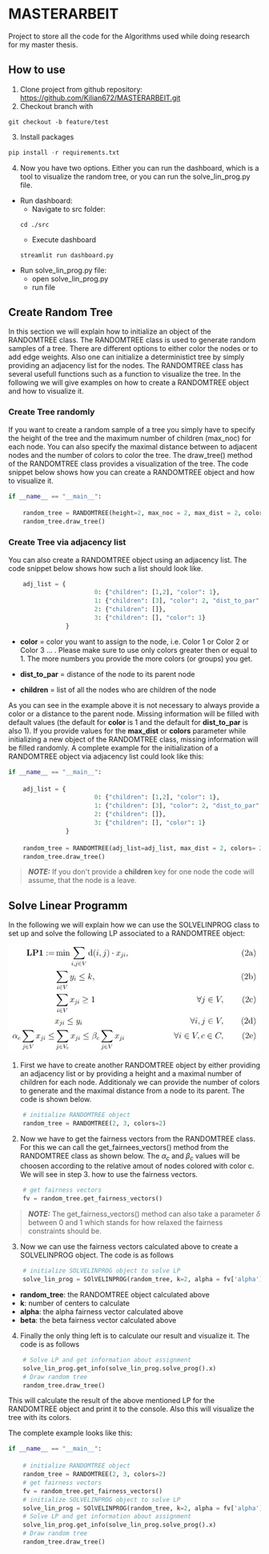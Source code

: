 # MASTERARBEIT
Project to store all the code for the Algorithms used while doing research for my master thesis. 

## How to use
1. Clone project from github repository: https://github.com/Kilian672/MASTERARBEIT.git
2. Checkout branch with 
```
git checkout -b feature/test 
```
3. Install packages 
```python
pip install -r requirements.txt
```
4. Now you have two options. Either you can run the dashboard, which is a tool to visualize the random tree, or you can run the solve_lin_prog.py file. 
* Run dashboard: 
    * Navigate to src folder: 
    ```
    cd ./src
    ```
    * Execute dashboard
    ```
    streamlit run dashboard.py
    ```
* Run solve_lin_prog.py file: 
    * open solve_lin_prog.py
    * run file
## Create Random Tree
In this section we will explain how to initialize an object of  the RANDOMTREE class. The RANDOMTREE class is used to generate random samples of a tree. There are different options to either color the nodes or to add edge weights. Also one can initialize a deterministict tree by simply providing an adjacency list for the nodes. The RANDOMTREE class has several usefull functions such as a function to visualize the tree. In the following we will give examples on how to create a RANDOMTREE object and how to visualize it. 

### Create Tree randomly
If you want to create a random sample of a tree you simply have to specify the height of the tree and the maximum number of children (max_noc) for each node. You can also specify the maximal distance between to adjacent nodes and the number of colors to color the tree. The draw_tree() method of the RANDOMTREE class provides a visualization of the tree. The code snippet below shows how you can create a RANDOMTREE object and how to visualize it. 

```python
if __name__ == "__main__": 

    random_tree = RANDOMTREE(height=2, max_noc = 2, max_dist = 2, colors= 2)
    random_tree.draw_tree()

```

### Create Tree via adjacency list
You can also create a RANDOMTREE object using an adjacency list. The code snippet below shows how such a list should look like. 

```python
    adj_list = { 
                        0: {"children": [1,2], "color": 1}, 
                        1: {"children": [3], "color": 2, "dist_to_par": 2}, 
                        2: {"children": []}, 
                        3: {"children": [], "color": 1}
                }
```
* **color** = color you want to assign to the node, i.e. Color 1 or Color 2 or Color 3 ... . Please make sure to use only colors greater then or equal to 1. The more numbers you provide the more colors (or groups) you get.
* **dist_to_par** = distance of the node to its parent node

* **children** = list of all the nodes who are children of the node
 
As you can see in the example above it is not necessary to always provide a color or a distance to the parent node. Missing information will be filled with default values (the default for **color** is 1 and the default for **dist_to_par** is also 1). If you provide values for the **max_dist** or **colors** parameter while initializing a new object of the RANDOMTREE class, missing information will be filled randomly. 
A complete example for the initialization of a RANDOMTREE object via adjacency list could look like this: 
```python
if __name__ == "__main__": 

    adj_list = { 
                        0: {"children": [1,2], "color": 1}, 
                        1: {"children": [3], "color": 2, "dist_to_par": 2}, 
                        2: {"children": []}, 
                        3: {"children": [], "color": 1}
                }

    random_tree = RANDOMTREE(adj_list=adj_list, max_dist = 2, colors= 2)
    random_tree.draw_tree()
``` 
> **_NOTE:_**  If you don't provide a **children** key for one node the code will assume, that the node is a leave.


## Solve Linear Programm
In the following we will explain how we can use the SOLVELINPROG class to set up and solve the following LP associated to a RANDOMTREE object: 

![LP1](/img/LP1.jpg "Optionaler Titel")


1. First we have to create another RANDOMTREE object by either providing an adjacency list or by providing a height and a maximal number of children for each node. Additionaly we can provide the number of colors to generate and the maximal distance from a node to its parent. The code is shown below.
```python
    # initialize RANDOMTREE object 
    random_tree = RANDOMTREE(2, 3, colors=2)
```
2. Now we have to get the fairness vectors from the RANDOMTREE class. For this we can call the get_fairnees_vectors() method from the RANDOMTREE class as shown below. The $\alpha_c$ and $\beta_c$ values will be choosen according to the relative amout of nodes colored with color c. We will see in step 3. how to use the fairness vectors.
```python
    # get fairness vectors
    fv = random_tree.get_fairness_vectors()
```
> **_NOTE:_**  The get_fairness_vectors() method can also take a parameter $\delta$ between 0 and 1 which stands for how relaxed the fairness constraints should be. 

3. Now we can use the fairness vectors calculated above to create a SOLVELINPROG object. The code is as follows
```python
    # initialize SOLVELINPROG object to solve LP
    solve_lin_prog = SOlVELINPROG(random_tree, k=2, alpha = fv['alpha'], beta = fv['beta'])
```
* **random_tree**: the RANDOMTREE object calculated above
* **k**: number of centers to calculate
* **alpha**: the alpha fairness vector calculated above
* **beta**: the beta fairness vector calculated above

4. Finally the only thing left is to calculate our result and visualize it. 
The code is as follows
```python
    # Solve LP and get information about assignment
    solve_lin_prog.get_info(solve_lin_prog.solve_prog().x)
    # Draw random tree
    random_tree.draw_tree()
```
This will calculate the result of the above mentioned LP for the RANDOMTREE object and print it to the console. Also this will visualize the tree with its colors. 

The complete example looks like this: 
```python
if __name__ == "__main__":
    
    # initialize RANDOMTREE object 
    random_tree = RANDOMTREE(2, 3, colors=2)
    # get fairness vectors
    fv = random_tree.get_fairness_vectors()
    # initialize SOLVELINPROG object to solve LP
    solve_lin_prog = SOlVELINPROG(random_tree, k=2, alpha = fv['alpha'], beta = fv['beta'])
    # Solve LP and get information about assignment
    solve_lin_prog.get_info(solve_lin_prog.solve_prog().x)
    # Draw random tree
    random_tree.draw_tree()

```